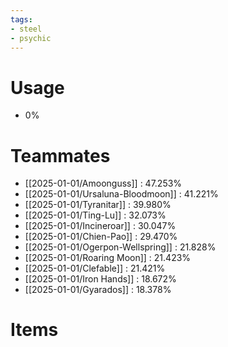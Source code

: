 ```yaml
---
tags:
- steel
- psychic
---
```

# Usage
- 0%
# Teammates
- [[2025-01-01/Amoonguss]] : 47.253%
- [[2025-01-01/Ursaluna-Bloodmoon]] : 41.221%
- [[2025-01-01/Tyranitar]] : 39.980%
- [[2025-01-01/Ting-Lu]] : 32.073%
- [[2025-01-01/Incineroar]] : 30.047%
- [[2025-01-01/Chien-Pao]] : 29.470%
- [[2025-01-01/Ogerpon-Wellspring]] : 21.828%
- [[2025-01-01/Roaring Moon]] : 21.423%
- [[2025-01-01/Clefable]] : 21.421%
- [[2025-01-01/Iron Hands]] : 18.672%
- [[2025-01-01/Gyarados]] : 18.378%
# Items